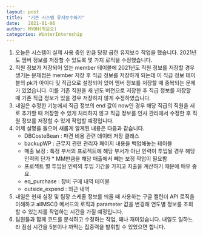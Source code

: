 ```yaml
---
layout: post
title:  "기존 시스템 유지보수하기"
date:   2021-01-06
author: MYOH(최은오)
categories: WinterInternship
---
```


1. 오늘은 시스템이 실제 사용 중인 만큼 당장 급한 유지보수 작업을 했습니다. 2021년도 멤버 정보를 저장할 수 있도록 몇 가지 로직을 수정했습니다.
2. 직원 정보가 저장되어 있는 member 테이블에 2021년도 직원 정보를 저장할 경우 생기는 문제점은 member 저장 후 직급 정보를 저장하게 되는데 이 직급 정보 테이블의 pk가 아이디 및 직급으로 설정되어 있어 멤버 정보를 저장할 때 중복되는 문제가 있었습니다. 이를 기존 직원을 새 년도 버전으로 저장한 후 직급 정보를 저장할 때 기존 직급 정보가 있을 경우 저장하지 않게 수정하였습니다.
3. 내일은 수정한 기능에서 직급 정보의 end 값이 now인 경우 해당 직급의 직원을 새로 추가할 때 저장할 수 있게 처리하지 않고 직급 정보를 인사 관리에서 수정한 후 직원 정보를 저장할 수 있게 작업할 예정입니다.
4. 어제 설명을 들으며 새롭게 알게된 내용은 다음과 같습니다.
   - DBCosteBean : 파견 비용 관련 데이터 저장 클래스
   - backupWP : 근무지 관련 관리자 페이지 내용을 백업해놓는 테이블
   - 매출 보정 : 특정 부서의 프로젝트에 해당 부서가 아닌 인력이 투입될 경우 헤당 인력의 단가 * MM만큼을 해당 매출에서 빼는 보정 작업이 필요함
   - 프로젝트 별 투입된 인력의 투입 기간을 가지고 지출을 계산하기 때문에 매우 중요.
   - eq_purchase : 장비 구매 내역 테이블
   - outside_expend : 외근 내역
5. 내일은 현재 실장 및 팀장 스케줄 정보를 띄울 때 사용하는 구글 캘린더 API 로직을 이해하고 allMSC() 메서드의 로직과 parameter 값을 변경해 연도별 정보를 조회할 수 있는지를 작업하는 시간을 가질 예정입니다. 
6. 팀원들과 함께 코드를 분석하고 수정하는 작업, 꽤나 재미있습니다. 내일도 일하느라 점심 시간을 5분이나 까먹는 집중력을 발휘할 수 있었으면 합니다.